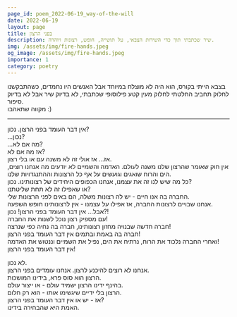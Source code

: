 ```yaml
---
page_id: poem_2022-06-19_way-of-the-will
date: 2022-06-19
layout: page
title: בפני הרצון
description: שיר שכתבתי תוך כדי השירות הצבאי, על תושייה, חופש, רצונות ויוהרה.
img: /assets/img/fire-hands.jpeg
og_image: /assets/img/fire-hands.jpeg
importance: 1
category: poetry
---
```


בצבא הייתי בקורס, הוא היה לא מוצלח במיוחד אבל האנשים היו נחמדים, כשהתבקשנו לחלוק תחביב החלטתי לחלוק מעין קטע פילוסופי שכתבתי, לא בדיוק שיר אבל לא בדיוק סיפור.  
מקווה שתאהבו :)

---

אין דבר העומד בפני הרצון. נכון?  
...נכון?  
...מה אם לא?  
אז מה אם לא?  
אז... אז אולי זה לא משנה עם או בלי רצון.  
אין חוק שאומר שהרצון שלנו משנה לעולם. האדמה והשמיים לא יודעים מה אנחנו רוצים, הים והרוח שואגים וגועשים על אף כל הרצונות וההתנגדויות שלנו.  
כל מה שיש לנו זה את עצמנו, אנחנו הכפופים היחידים של רצונותינו. נכון?  
או שאפילו זה לא תחת שליטתנו?  
החברה בה אנו חיים - יש לה רצונות משלה, הם באים לפני הרצונות שלי.  
אנחנו שבויים לרצונות החברה, אז אפילו על עצמנו - אין לרצונותינו חופש השפעה.  
אבל... אין דבר העומד בפני הרצון! נכון?!  
עם מספיק רצון נוכל לשנות את החברה!  
חברה חדשה שבנויה מחזון רצונותינו, חברה בה נחיה כפי שנרצה!  
חברה בה באמת ובתמים אין דבר העומד בפני הרצון!  
ואחרי החברה נלכוד את הרוח, נרתיח את הים, נפיל את השמיים וננטוש את האדמה!  
אין דבר העומד בפני הרצון!

לא נכון.  
אנחנו לא רוצים להיכנע לרצון. אנחנו עומדים בפני הרצון.  
הרצון הוא סוס פרא, בידינו המושכות.  
בהינף ידינו הרצון ישמיד עולם - או ייצור עולם.  
הרצון בלי ידיים שיגשימו אותו - הוא רק חלום.  
אז - יש או אין דבר העומד בפני הרצון?  
האמת היא שהבחירה בידינו.

